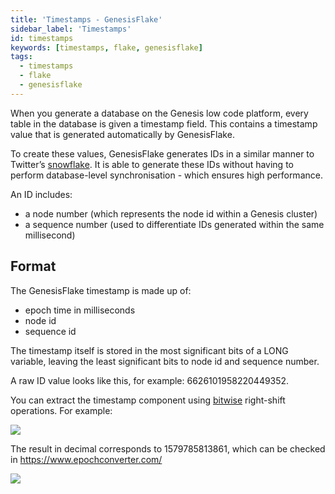 ```yaml
---
title: 'Timestamps - GenesisFlake'
sidebar_label: 'Timestamps'
id: timestamps
keywords: [timestamps, flake, genesisflake]
tags:
  - timestamps
  - flake
  - genesisflake
---
```


When you generate a database on the Genesis low code platform, every table in the database is given a timestamp field. This contains a timestamp value that is generated automatically by GenesisFlake.

To create these values, GenesisFlake generates IDs in a similar manner to Twitter’s [snowflake](https://developer.twitter.com/en/docs/basics/twitter-ids). It is able to generate these IDs without having to perform database-level synchronisation - which ensures high performance. 

An ID includes:

- a node number (which represents the node id within a Genesis cluster)
- a sequence number (used to differentiate IDs generated within the same millisecond)

## Format
The GenesisFlake timestamp is made up of: 

- epoch time in milliseconds
- node id
- sequence id 

The timestamp itself is stored in the most significant bits of a LONG variable, leaving the least significant bits to node id and sequence number. 

A raw ID value looks like this, for example: 6626101958220449352.

You can extract the timestamp component using [bitwise](https://miniwebtool.com/bitwise-calculator/bit-shift/) right-shift operations. For example:

![](/img/bitwise.png)

The result in decimal corresponds to 1579785813861, which can be checked in https://www.epochconverter.com/

![](/img/epoch.png)


